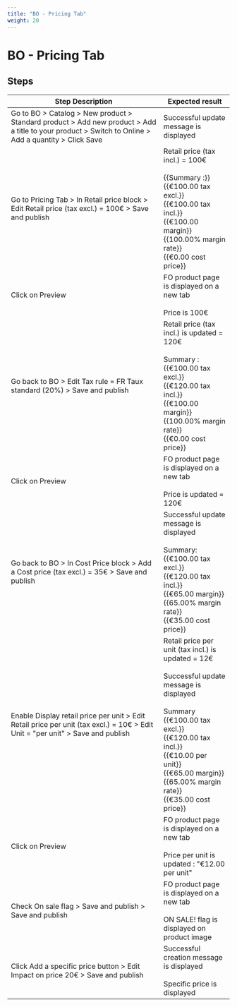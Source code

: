 ```yaml
---
title: "BO - Pricing Tab"
weight: 20
---
```


# BO - Pricing Tab
## Steps
| Step Description | Expected result |
| ----- | ----- |
| Go to BO > Catalog > New product > Standard product > Add new product > Add a title to your product > Switch to Online > Add a quantity > Click Save | Successful update message is displayed |
| Go to Pricing Tab > In Retail price block > Edit Retail price (tax excl.) = 100€ > Save and publish | Retail price (tax incl.) = 100€<br><br>{{Summary :}}<br>{{€100.00 tax excl.}}<br>{{€100.00 tax incl.}}<br>{{€100.00 margin}}<br>{{100.00% margin rate}}<br>{{€0.00 cost price}} |
| Click on Preview | FO product page is displayed on a new tab<br><br>Price is 100€ |
| Go back to BO > Edit Tax rule = FR Taux standard (20%) > Save and publish | Retail price (tax incl.) is updated = 120€<br><br>Summary :<br>{{€100.00 tax excl.}}<br>{{€120.00 tax incl.}}<br>{{€100.00 margin}}<br>{{100.00% margin rate}}<br>{{€0.00 cost price}} |
| Click on Preview | FO product page is displayed on a new tab<br><br>Price is updated = 120€ |
| Go back to BO > In Cost Price block > Add a Cost price (tax excl.) = 35€ > Save and publish | Successful update message is displayed<br><br>Summary:<br>{{€100.00 tax excl.}}<br>{{€120.00 tax incl.}}<br>{{€65.00 margin}}<br>{{65.00% margin rate}}<br>{{€35.00 cost price}} |
| Enable Display retail price per unit > Edit Retail price per unit (tax excl.) = 10€ > Edit Unit = "per unit" > Save and publish | Retail price per unit (tax incl.) is updated = 12€<br><br>Successful update message is displayed<br><br>Summary<br>{{€100.00 tax excl.}}<br>{{€120.00 tax incl.}}<br>{{€10.00 per unit}}<br>{{€65.00 margin}}<br>{{65.00% margin rate}}<br>{{€35.00 cost price}} |
| Click on Preview | FO product page is displayed on a new tab<br><br>Price per unit is updated : "€12.00 per unit" |
| Check On sale flag > Save and publish > Save and publish | FO product page is displayed on a new tab<br><br>ON SALE! flag is displayed on product image |
| Click Add a specific price button > Edit Impact on price 20€ > Save and publish | Successful creation message is displayed<br><br>Specific price is displayed |
